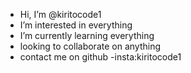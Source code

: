 -  Hi, I’m @kiritocode1
-  I’m interested in everything
-  I’m currently learning everything
-  looking to collaborate on anything
- contact me on github
-insta:kiritocode1










<!---
kiritocode1/kiritocode1 is a ✨ special ✨ repository because its `README.md` (this file) appears on your GitHub profile.
You can click the Preview link to take a look at your changes.
--->
